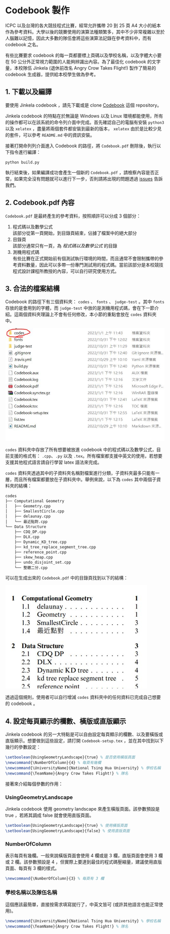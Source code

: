 # Codebook 製作

ICPC 以及台灣的各大競技程式比賽，經常允許攜帶 20 到 25 頁 A4 大小的紙本作為參考資料。大學以後的競賽使用的演算法種類繁多，其中不少非常複雜以至於人腦難以記憶，因此大多數的隊伍會將這些演算法記錄在參考資料中，而有 codebook 之名。

有些比賽要求 codebook 的每一頁都要標上頁碼以及學校名稱，以及字體大小要在 50 公分外正常視力範圍的人能夠辨識出內容。為了最佳化 codebook 的文字量，本校隊伍 Jinkela (退休前改名 Angry Crow Takes Flight!) 製作了簡易的 codebook 生成器，提供給本校學生做為參考。

## 1. 下載以及編譯

要使用 Jinkela codebook ，請先下載或是 clone [Codebook](https://github.com/Jinkela-Xiao-Zuan-Feng-Mountaineer/Codebook) 這個 repository。

Jinkela codebook 的特點在於無論是 Windows 以及 Linux 環境都能使用，所有的操作都可以在該系統的命令列介面中完成。首先確認自己的電腦有安裝 `python3` 以及 `xelatex` ，盡量將兩個套件都安裝到最新的版本， `xelatex` 由於是比較少見的套件，可以參考 `README.md` 中的資訊安裝。

接著打開命列列介面進入 Codebook 的路徑，將 `Codebook.pdf` 刪除後，執行以下指令進行編譯：

```shell
python build.py
```

執行結束後，如果編譯成功會產生一個新的 `Codebook.pdf` ，請檢察內容是否正常，如果完全沒有問題就可以進行下一步，否則請將出現的問題透過 [issues](https://github.com/Jinkela-Xiao-Zuan-Feng-Mountaineer/Codebook/issues) 告訴我們。

## 2. Codebook.pdf 內容

`Codebook.pdf` 是最終產生的參考資料，按照順許可以分成 3 個部分：
1. 程式碼以及數學公式<br>
該部分從第一頁開始，到目錄頁結束，佔據了檔案中的絕大部分
2. 目錄頁<br>
該部分通常只有一頁，為 *程式碼以及數學公式* 的目錄
3. 測機用程式碼<br>
有些比賽在正式開始前有個測試執行環境的時間，而且通常不會限制攜帶的參考資料數量，因此可以多帶一份專門測試用的程式碼。當前該部分是本校競技程式設計課程所教授的內容，可以自行研究使用方式。

## 3. 合法的檔案結構

Codebook 的路徑下有三個資料夾： `codes` 、 `fonts` 、 `judge-test` 。其中 `fonts` 存放的是會用到的字體，而 `judge-test` 中放的是測機用程式碼，會在下一節介紹。這兩個資料夾理論上不會有任何修改，本小節的重點會放在 `codes` 資料夾中。

![](image/codebook/codes.jpg)

`codes` 資料夾中存放了所有想要被放進 codebook 中的程式碼以及數學公式，目前支援的格式有： `.cpp`、`.py` 以及 `.tex`。所有檔案都支援中英文的使用，若想要支援其他程式語言請自行學習 latex 語法來完成。

`codes` 資料夾透過其中的子資料夾名稱對檔案進行分類，子資料夾最多只能有一層，而且所有檔案都要放在子資料夾中。舉例來說，以下為 `codes` 其中兩個子資料夾的結構：

```
codes
├── Computational Geometry
│   ├── Geometry.cpp
│   ├── SmallestCircle.cpp
│   ├── delaunay.cpp
│   └── 最近點對.cpp
└── Data Structure
    ├── CDQ_DP.cpp
    ├── DLX.cpp
    ├── Dynamic_KD_tree.cpp
    ├── kd_tree_replace_segment_tree.cpp
    ├── reference_point.cpp
    ├── skew_heap.cpp
    ├── undo_disjoint_set.cpp
    └── 整體二分.cpp
```

可以在生成出來的 `Codebook.pdf` 中的目錄頁找到以下的結構：

![](image/codebook/tableofcontents.jpg)

透過這個規則，使用者可以自行增減 `codes` 資料夾中的任何資料已完成自己想要的 codebook 。

## 4. 設定每頁顯示的欄數、橫版或直版顯示

Jinkela codebook 的另一大特點是可以自由設定每頁顯示的欄數、以及要橫版或直版顯示。想要做到這些設定，請打開 `Codebook-setup.tex` ，並在其中找到以下幾行的參數設定：

```tex
\setboolean{UsingGeometryLandscape}{true} % 是否使用橫版頁面
\newcommand{\NumberOfColumn}{4} % 每頁有幾欄
\newcommand{\UniversityName}{National Tsing Hua University} % 學校名稱
\newcommand{\TeamName}{Angry Crow Takes Flight!} % 隊名
```

接著來介紹每個參數的作用：

### UsingGeometryLandscape

Jinkela codebook 使用 geometry landscape 來產生橫版頁面。該參數預設是 true ，若將其調成 false 就會使用直版頁面。

```tex
\setboolean{UsingGeometryLandscape}{true} % 使用橫版頁面
\setboolean{UsingGeometryLandscape}{false} % 使用直版頁面
```

### NumberOfColumn

表示每頁有幾欄。一般來說橫版頁面會使用 4 欄或是 3 欄，直版頁面會使用 3 欄或 2 欄。該參數預設是 4 ，但實際上要達到最佳的程式碼壓縮量，建議使用直版頁面、每頁有 3 欄的樣式。

```tex
\newcommand{\NumberOfColumn}{3} % 每頁有 3 欄
```

### 學校名稱以及隊伍名稱

這個應該最簡單，直接按需求填寫就行了，中英文皆可 (或許其他語言也能正常使用)。

```tex
\newcommand{\UniversityName}{National Tsing Hua University} % 學校名稱
\newcommand{\TeamName}{Angry Crow Takes Flight!} % 隊名
```